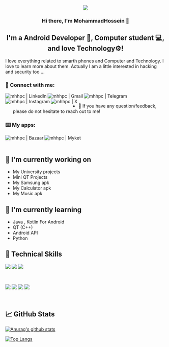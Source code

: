 <p align="center">
  <img src="https://github.com/mhhpc/mhhpc/assets/93550340/7a4c7486-56be-436d-821e-bd2d8618e8ea" />
</p>

<h3 align="center">
Hi there, I'm MohammadHossein 👋
</h3>

<h2 align="center">
I'm a Android Developer 📱, Computer student 💻, and love Technology⚙️!
</h2> 

I love everything related to smarth phones and Computer and Technology. I love to learn more about them. Actually I am a little interested in hacking and security too ...

### 🤝 Connect with me:

<a href="https://www.linkedin.com/in/mhhpc/"><img align="left" src="https://img.shields.io/badge/LinkedIn-0077B5?style=for-the-badge&logo=linkedin&logoColor=white" alt="mhhpc | LinkedIn"/></a>
<a href = "mailto: hamidimhhossein@gmail.com"><img align="left" src="https://img.shields.io/badge/Gmail-D14836?style=for-the-badge&logo=gmail&logoColor=white" alt="mhhpc | Gmail"/></a>
<a href="https://https://telegram.me/mhhpc"><img align="left" src="https://img.shields.io/badge/Telegram-2CA5E0?style=for-the-badge&logo=telegram&logoColor=white" alt="mhhpc | Telegram"/></a>
<a href="https://instagram.com/mhhpc"><img align="left" src="https://img.shields.io/badge/Instagram-E4405F?style=for-the-badge&logo=instagram&logoColor=white" alt="mhhpc | Instagram"/></a>
<a href="https://twitter.com/mhhpcs"><img align="left" src="https://img.shields.io/badge/Twitter-1DA1F2?style=for-the-badge&logo=twitter&logoColor=white" alt="mhhpc | X"/></a>
</br>
- 💬 If you have any question/feedback, please do not hesitate to reach out to me!

### ⌨️ My apps:

<a href="https://cafebazaar.ir/developer/781503171866"><img align="left" src="https://github.com/mhhpc/mhhpc/assets/93550340/6ec5935e-80de-44e1-aa7f-555ff679a05c" alt="mhhpc | Bazaar"/></a>
<a href = "https://myket.ir/developer/dev-58057"><img align="left" src="https://github.com/mhhpc/mhhpc/assets/93550340/ebd2f670-55bf-4230-9307-cfaa6c634b78" alt="mhhpc | Myket"/></a>
</br>
</br>

## 🔭 I'm currently working on

- My University projects
- Mini QT Projects
- My Samsung apk
- My Calculator apk
- My Music apk

## 🌱 I'm currently learning

- Java , Kotlin For Android
- QT (C++)
- Android API
- Python

## 💼 Technical Skills

![](https://img.shields.io/badge/C%2B%2B-00599C?style=for-the-badge&logo=c%2B%2B&logoColor=white)
![](https://img.shields.io/badge/Java-ED8B00?style=for-the-badge&logo=openjdk&logoColor=white)
![](https://img.shields.io/badge/Python-3776AB?style=for-the-badge&logo=python&logoColor=white)

</br>

![](https://img.shields.io/badge/Android-3DDC84?style=for-the-badge&logo=android&logoColor=white)
![](https://img.shields.io/badge/Android_Studio-3DDC84?style=for-the-badge&logo=android-studio&logoColor=white)
![](https://img.shields.io/badge/GitHub-100000?style=for-the-badge&logo=github&logoColor=white)
![](https://img.shields.io/badge/GIT-E44C30?style=for-the-badge&logo=git&logoColor=white)


</br>

## 📈 GitHub Stats 

[![Anurag's github stats](https://github-readme-stats.vercel.app/api?username=mhhpc)](https://github.com/mhhpc)

[![Top Langs](https://github-readme-stats.vercel.app/api/top-langs/?username=mhhpc&layout=compact)](https://github.com/mhhpc)

